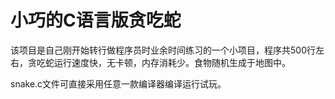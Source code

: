 # 小巧的C语言版贪吃蛇

该项目是自己刚开始转行做程序员时业余时间练习的一个小项目，程序共500行左右，贪吃蛇运行速度快，无卡顿，内存消耗少。食物随机生成于地图中。

snake.c文件可直接采用任意一款编译器编译运行试玩。
